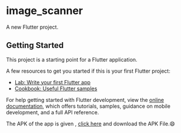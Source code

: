 # image_scanner

A new Flutter project.

## Getting Started

This project is a starting point for a Flutter application.

A few resources to get you started if this is your first Flutter project:

- [Lab: Write your first Flutter app](https://docs.flutter.dev/get-started/codelab)
- [Cookbook: Useful Flutter samples](https://docs.flutter.dev/cookbook)

For help getting started with Flutter development, view the
[online documentation](https://docs.flutter.dev/), which offers tutorials,
samples, guidance on mobile development, and a full API reference.

The APK of the app is given , [click here](https://drive.google.com/file/d/1CiDpGc69oRhqhKU2730r1NUieavBiK3E/view?usp=sharing) and download the APK File.:smile:


